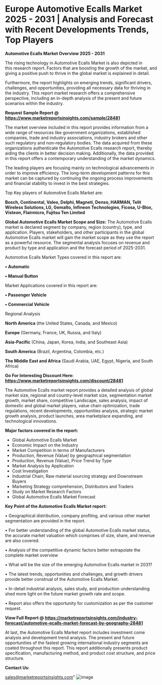 # Europe Automotive Ecalls Market 2025 - 2031 | Analysis and Forecast with Recent Developments Trends, Top Players

<Strong> Automotive Ecalls Market Overview 2025 - 2031</strong>

The rising technology in Automotive Ecalls Market is also depicted in this research report. Factors that are boosting the growth of the market, and giving a positive push to thrive in the global market is explained in detail.

Furthermore, the report highlights on emerging trends, significant drivers, challenges, and opportunities, providing all necessary data for thriving in the industry. This report market research offers a comprehensive perspective, including an in-depth analysis of the present and future scenarios within the industry.

<strong>Request Sample Report @ <a href=https://www.marketreportsinsights.com/sample/28481>https://www.marketreportsinsights.com/sample/28481</a></strong>

The market overview included in this report provides information from a wide range of resources like government organizations, established companies, trade and industry associations, industry brokers and other such regulatory and non-regulatory bodies. The data acquired from these organizations authenticate the Automotive Ecalls research report, thereby aiding the clients in better decision making. Additionally, the data provided in this report offers a contemporary understanding of the market dynamics.

The leading players are focusing mainly on technological advancements in order to improve efficiency. The long-term development patterns for this market can be captured by continuing the ongoing process improvements and financial stability to invest in the best strategies.

Top Key players of Automotive Ecalls Market are:

<strong>Bosch, Continental, Valeo, Delphi, Magneti, Denso, HARMAN, Telit Wireless Solutions, LG, Gemalto, Infineon Technologies, Ficosa, U-Blox, Visteon, Flairmicro, Fujitsu Ten Limited</strong>

<strong><b>Global Automotive Ecalls Market Scope and Size:</b></strong>
The Automotive Ecalls market is declared segment by company, region (country), type, and application. Players, stakeholders, and other participants in the global Automotive Ecalls market will gain the market scope as they use the report as a powerful resource. The segmental analysis focuses on revenue and product by type and application and the forecast period of 2025-2031.

Automotive Ecalls Market Types covered in this report are:

<strong>• Automatic

• Manual Button</strong>

Market Applications covered in this report are:

<strong>• Passenger Vehicle

• Commercial Vehicle</strong> 

Regional Analysis

<strong>North America</strong> (the United States, Canada, and Mexico)

<strong>Europe</strong> (Germany, France, UK, Russia, and Italy)

<strong>Asia-Pacific</strong> (China, Japan, Korea, India, and Southeast Asia)

<strong>South America</strong> (Brazil, Argentina, Colombia, etc.)

<strong>The Middle East and Africa</strong> (Saudi Arabia, UAE, Egypt, Nigeria, and South Africa)

<strong>Go For Interesting Discount Here: <a href=https://www.marketreportsinsights.com/discount/28481>https://www.marketreportsinsights.com/discount/28481</a></strong>

The Automotive Ecalls market report provides a detailed analysis of global market size, regional and country-level market size, segmentation market growth, market share, competitive Landscape, sales analysis, impact of domestic and global market players, value chain optimization, trade regulations, recent developments, opportunities analysis, strategic market growth analysis, product launches, area marketplace expanding, and technological innovations.

<strong><b>Major factors covered in the report:</b></strong>
<ul>
  <li>Global Automotive Ecalls Market </li>
  <li>Economic Impact on the Industry</li>
  <li>Market Competition in terms of Manufacturers</li>
  <li>Production, Revenue (Value) by geographical segmentation</li>
  <li>Production, Revenue (Value), Price Trend by Type</li>
  <li>Market Analysis by Application</li>
  <li>Cost Investigation</li>
  <li>Industrial Chain, Raw material sourcing strategy and Downstream Buyers</li>
  <li>Marketing Strategy comprehension, Distributors and Traders</li>
  <li>Study on Market Research Factors</li>
  <li>Global Automotive Ecalls Market Forecast</li>
</ul>

<strong><b>Key Point of the Automotive Ecalls Market report:</b></strong>

• Geographical distribution, company profiling, and various other market segmentation are provided in the report.

• For better understanding of the global Automotive Ecalls market status, the accurate market valuation which comprises of size, share, and revenue are also covered.

• Analysis of the competitive dynamic factors better extrapolate the complete market overview

• What will be the size of the emerging Automotive Ecalls market in 2031?

• The latest trends, opportunities and challenges, and growth drivers provide better construal of the Automotive Ecalls Market.

• In-detail industrial analysis, sales study, and production understanding shed more light on the future market growth rate and scope.

• Report also offers the opportunity for customization as per the customer request.

<strong><b>View Full Report @ <a href=https://marketreportsinsights.com/industry-forecast/automotive-ecalls-market-forecast-by-geography-28481>https://marketreportsinsights.com/industry-forecast/automotive-ecalls-market-forecast-by-geography-28481</a></b></strong>


At last, the Automotive Ecalls Market report includes investment come analysis and development trend analysis. The present and future opportunities of the fastest growing international industry segments are coated throughout this report. This report additionally presents product specification, manufacturing method, and product cost structure, and price structure.

<strong>Contact Us:</strong>

sales@marketreportsinsights.com"
![image](https://github.com/user-attachments/assets/cff64462-98e8-47e0-bfad-04e9a9eff3c4)
